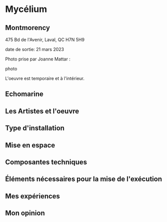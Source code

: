 # Mycélium

## Montmorency

475 Bd de l'Avenir, Laval, QC H7N 5H9

date de sortie: 21 mars 2023

Photo prise par Joanne Mattar :

photo

L'oeuvre est temporaire et à l'intérieur.

## Echomarine

## Les Artistes et l'oeuvre

## Type d'installation

## Mise en espace

## Composantes techniques

## Éléments nécessaires pour la mise de l'exécution

## Mes expériences

## Mon opinion

